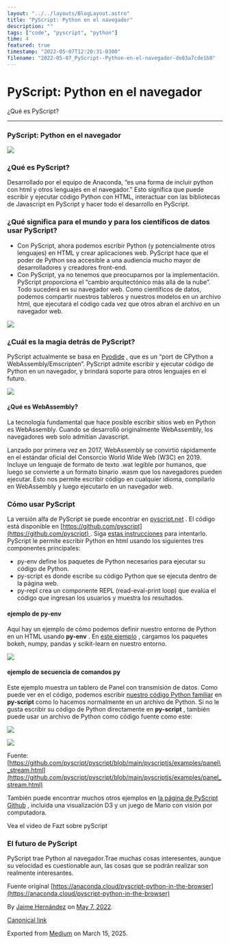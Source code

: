 ```yaml
---
layout: "../../layouts/BlogLayout.astro"
title: "PyScript: Python en el navegador"
description: ""
tags: ["code", "pyscript", "python"]
time: 4
featured: true
timestamp: "2022-05-07T12:20:31-0300"
filename: "2022-05-07_PyScript--Python-en-el-navegador-de83a7cde1b8"
---
```


PyScript: Python en el navegador
================================

¿Qué es PyScript?

* * *

### PyScript: Python en el navegador

![](https://cdn-images-1.medium.com/max/800/0*W8YhlrWAxgOst4gE)

### ¿Qué es PyScript?

Desarrollado por el equipo de Anaconda, “es una forma de incluir python con html y otros lenguajes en el navegador.” Esto significa que puede escribir y ejecutar código Python con HTML, interactuar con las bibliotecas de Javascript en PyScript y hacer todo el desarrollo en PyScript.

### ¿Qué significa para el mundo y para los científicos de datos usar PyScript?

*   Con PyScript, ahora podemos escribir Python (y potencialmente otros lenguajes) en HTML y crear aplicaciones web. PyScript hace que el poder de Python sea accesible a una audiencia mucho mayor de desarrolladores y creadores front-end.
*   Con PyScript, ya no tenemos que preocuparnos por la implementación. PyScript proporciona el “cambio arquitectónico más allá de la nube”. Todo sucederá en su navegador web. Como científicos de datos, podemos compartir nuestros tableros y nuestros modelos en un archivo html, que ejecutará el código cada vez que otros abran el archivo en un navegador web.

![](https://cdn-images-1.medium.com/max/800/0*W8YhlrWAxgOst4gE)

### ¿Cuál es la magia detrás de PyScript?

PyScript actualmente se basa en [Pyodide](http://pyodide.org/) , que es un “port de CPython a WebAssembly/Emscripten”. PyScript admite escribir y ejecutar código de Python en un navegador, y brindará soporte para otros lenguajes en el futuro.

![](https://cdn-images-1.medium.com/max/800/0*7ZP2TuWTSkDfJzgH)

#### ¿Qué es WebAssembly?

La tecnología fundamental que hace posible escribir sitios web en Python es WebAssembly. Cuando se desarrolló originalmente WebAssembly, los navegadores web solo admitían Javascript.

Lanzado por primera vez en 2017, WebAssembly se convirtió rápidamente en el estándar oficial del Consorcio World Wide Web (W3C) en 2019. Incluye un lenguaje de formato de texto .wat legible por humanos, que luego se convierte a un formato binario .wasm que los navegadores pueden ejecutar. Esto nos permite escribir código en cualquier idioma, compilarlo en WebAssembly y luego ejecutarlo en un navegador web.

### Cómo usar PyScript

La versión alfa de PyScript se puede encontrar en [pyscript.net](http://pyscript.net/) . El código está disponible en [https://github.com/pyscript](https://github.com/pyscript) . Siga [estas instrucciones](https://github.com/pyscript/pyscript/blob/main/pyscriptjs/README.md) para intentarlo. PyScript le permite escribir Python en html usando los siguientes tres componentes principales:

*   py-env define los paquetes de Python necesarios para ejecutar su código de Python.
*   py-script es donde escribe su código Python que se ejecuta dentro de la página web.
*   py-repl crea un componente REPL (read-eval-print loop) que evalúa el código que ingresan los usuarios y muestra los resultados.

#### ejemplo de py-env

Aquí hay un ejemplo de cómo podemos definir nuestro entorno de Python en un HTML usando **py-env** . En [este ejemplo](https://github.com/pyscript/pyscript/blob/main/pyscriptjs/examples/panel_stream.html#L38-L43) , cargamos los paquetes bokeh, numpy, pandas y scikit-learn en nuestro entorno.

![](https://cdn-images-1.medium.com/max/800/0*DyLUlTujVqrg5Dv5)

#### ejemplo de secuencia de comandos py

Este ejemplo muestra un tablero de Panel con transmisión de datos. Como puede ver en el código, podemos escribir [nuestro código Python familiar](https://github.com/pyscript/pyscript/blob/main/pyscriptjs/examples/panel_stream.html#L71-L126) en **py-script** como lo hacemos normalmente en un archivo de Python. Si no le gusta escribir su código de Python directamente en **py-script** , también puede usar un archivo de Python como código fuente como este:

![](https://cdn-images-1.medium.com/max/800/0*4NzKem9m_tSrqLzW)

![](https://cdn-images-1.medium.com/max/800/0*AsUQMoYoO9LI5dpC)

Fuente: [https://github.com/pyscript/pyscript/blob/main/pyscriptjs/examples/panel\_stream.html](https://github.com/pyscript/pyscript/blob/main/pyscriptjs/examples/panel_stream.html)

También puede encontrar muchos otros ejemplos en [la página de PyScript Github](https://github.com/pyscript/pyscript/tree/main/pyscriptjs/examples) , incluida una visualización D3 y un juego de Mario con visión por computadora.

Vea el video de Fazt sobre pyScript

### El futuro de PyScript

PyScript trae Python al navegador.Trae muchas cosas interesentes, aunque su velocidad es cuestionable aun, las cosas que se podrán realizar son realmente interesantes.

Fuente original [https://anaconda.cloud/pyscript-python-in-the-browser](https://anaconda.cloud/pyscript-python-in-the-browser)

By [Jaime Hernández](https://medium.com/@devjaime) on [May 7, 2022](https://medium.com/p/de83a7cde1b8).

[Canonical link](https://medium.com/@devjaime/pyscript-python-en-el-navegador-de83a7cde1b8)

Exported from [Medium](https://medium.com) on March 15, 2025.